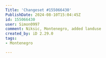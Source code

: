 ```yaml
---
Title: 'Changeset #155066430'
PublishDate: 2024-08-10T15:04:45Z
id: 155066430
user: Simon0997
comment: Niksic, Montenegro, added landuse
created_by: iD 2.29.0
tags:
- Montenegro

---
```

